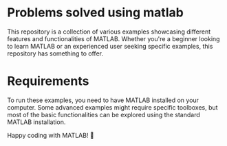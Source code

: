 # Problems solved using matlab

This repository is a collection of various examples showcasing different features and functionalities of MATLAB. Whether you're a beginner looking to learn MATLAB or an experienced user seeking specific examples, this repository has something to offer.


# Requirements
To run these examples, you need to have MATLAB installed on your computer. Some advanced examples might require specific toolboxes, but most of the basic functionalities can be explored using the standard MATLAB installation.


Happy coding with MATLAB! :smiling_face_with_three_hearts:
